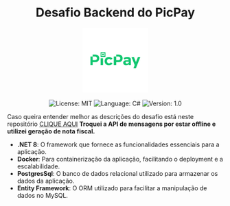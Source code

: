 <h1 align="center">
  Desafio Backend do PicPay
</h1>

<p align="center" width="100%">
    <img width="30%" src="https://github.com/egotting/desafio-picpay-simplificado/blob/main/images/picpay.png"> 
</p>

<p align="center">

  <img alt="License: MIT" src="https://img.shields.io/badge/license-MIT-%2304D361">
  <img alt="Language: C#" src="https://img.shields.io/badge/c%23-%23239120.svg?style=for-the-badge&logo=csharp&logoColor=white">
  <img alt="Version: 1.0" src="https://img.shields.io/badge/version-1.0-yellowgreen">

</p>

Caso queira entender melhor as descrições do desafio está neste
repositório [CLIQUE AQUI](https://github.com/PicPay/picpay-desafio-backend)
**Troquei a API de mensagens por estar offline e utilizei geração de nota fiscal.**
- **.NET 8**: O framework que fornece as funcionalidades essenciais para a aplicação.
- **Docker**: Para containerização da aplicação, facilitando o deployment e a escalabilidade.
- **PostgresSql**: O banco de dados relacional utilizado para armazenar os dados da aplicação.
- **Entity Framework**: O ORM utilizado para facilitar a manipulação de dados no MySQL.
